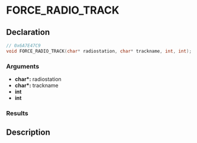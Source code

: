 # FORCE_RADIO_TRACK

## Declaration
```cpp
// 0x6A7E47C9
void FORCE_RADIO_TRACK(char* radiostation, char* trackname, int, int);
```

### Arguments
- **char\*:** radiostation
- **char\*:** trackname
- **int**
- **int**

### Results

## Description
